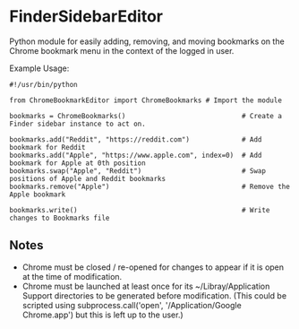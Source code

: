 # FinderSidebarEditor
Python module for easily adding, removing, and moving bookmarks on the Chrome bookmark menu in the context of the logged in user.

Example Usage:
```
#!/usr/bin/python

from ChromeBookmarkEditor import ChromeBookmarks # Import the module

bookmarks = ChromeBookmarks()                             # Create a Finder sidebar instance to act on.

bookmarks.add("Reddit", "https://reddit.com")             # Add bookmark for Reddit
bookmarks.add("Apple", "https://www.apple.com", index=0)  # Add bookmark for Apple at 0th position
bookmarks.swap("Apple", "Reddit")                         # Swap positions of Apple and Reddit bookmarks
bookmarks.remove("Apple")                                 # Remove the Apple bookmark

bookmarks.write()                                         # Write changes to Bookmarks file

```

## Notes

- Chrome must be closed / re-opened for changes to appear if it is open at the time of modification.
- Chrome must be launched at least once for its ~/Libray/Application Support directories to be generated before modification.
  (This could be scripted using subprocess.call('open', '/Application/Google Chrome.app') but this is left up to the user.)